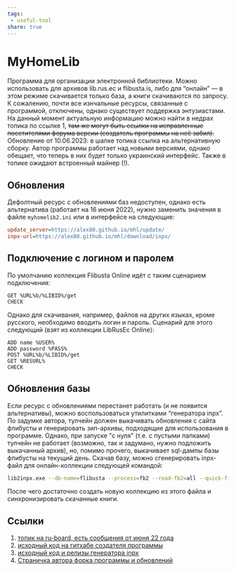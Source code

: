 ```yaml
---
tags: 
 - useful-tool
share: true
---
```

# MyHomeLib
Программа для организации электронной библиотеки. Можно использовать для архивов lib.rus.ec и flibusta.is, либо для “онлайн” — в этом режиме скачивается только база, а книги скачиваются по запросу.
К сожалению, почти все изнчальные ресурсы, связанные с программой, отключены, однако существует поддержка энтузиастами. На данный момент актуальную информацию можно найти в недрах топика по ссылке 1, ~~там же могут быть ссылки на исправленные посетителями форума версии (создатель программы на неё забил).~~ Обновление от 10.06.2023: в шапке топика ссылка на альтернативную сборку. Автор программы работает над новыми версиями, однако обещает, что теперь в них будет только украинский интерфейс. Также в топике ожидают встроенный майнер (!).

## Обновления
Дефолтный ресурс с обновлениями баз недоступен, однако есть альтернатива (работает на 16 июня 2022), нужно заменить значения в файле `myhomelib2.ini` или в интерфейсе на следующие:
```ini
update_server=https://alex80.github.io/mhl/update/
inpx-url=https://alex80.github.io/mhl/download/inpx/
```

## Подключение с логином и паролем
По умолчанию коллекция Flibusta Online идёт с таким сценарием подключения:
```http
GET %URL%b/%LIBID%/get
CHECK
```
Однако для скачивания, например, файлов на других языках, кроме русского, необходимо вводить логин и пароль. Сценарий для этого следующий (взят из коллекции LibRusEc Online):
```http
ADD name %USER%
ADD password %PASS%
POST %URL%b/%LIBID%/get
GET %RESURL%
CHECK
```

## Обновления базы
Если ресурс с обновлениями перестанет работать (и не появится альтернативы), можно воспользоваться утилитками “генератора inpx”. По задумке автора, тулчейн должен выкачивать обновления с сайта флибусты и генерировать зип-архивы, подходящие для использования в программе. Однако, при запуске "с нуля" (т.е. с пустыми папками) тулчейн не работает (возможно, так и задумано, нужно подложить выкачанный архив), но, помимо прочего, выкачивает sql-дампы базы флибусты на текущий день. Скачав базу, можно сгенерировать inpx-файл для онлайн-коллекции следующей командой:

```bash
lib2inpx.exe --db-name=flibusta --process=fb2 --read-fb2=all --quick-fix --clean-when-done --clean-aliases путь\до\папки\с\базой
```

После чего достаточно создать новую коллекцию из этого файла и синхронизировать скачанные книги.

## Ссылки
1. [топик на ru-board, есть сообщения от июня 22 года](https://forum.ru-board.com/topic.cgi?forum=5&topic=32219&start=660)
2. [исходный код на гитхабе создателя программы](https://github.com/OleksiyPenkov/MyHomeLib)
3. [исходный код и релизы генератора inpx](https://github.com/rupor-github/InpxCreator)
4. [Страничка автора форка программы и обновлений](https://alex80.github.io/mhl/)